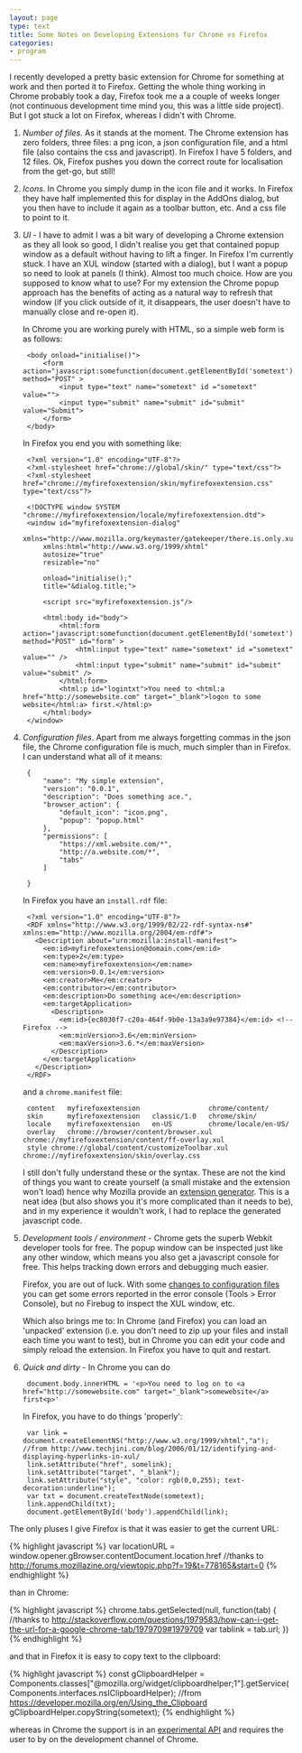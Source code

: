 ```yaml
---
layout: page
type: text
title: Some Notes on Developing Extensions for Chrome vs Firefox 
categories: 
- program
---
```

I recently developed a pretty basic extension for Chrome for something at work and then ported it to Firefox. Getting the whole thing working in Chrome probably took a day, Firefox took me a a couple of weeks longer (not continuous development time mind you, this was a little side project). But I got stuck a lot on Firefox, whereas I didn't with Chrome.

1. *Number of files*. As it stands at the moment. The Chrome extension has zero folders, three files: a png icon, a json configuration file, and a html file (also contains the css and javascript). In Firefox I have 5 folders, and 12 files. Ok, Firefox pushes you down the correct route for localisation from the get-go, but still!

2. *Icons*. In Chrome you simply dump in the icon file and it works. In Firefox they have half implemented this for display in the AddOns dialog, but you then have to include it again as a toolbar button, etc. And a css file to point to it.

3. *UI* - I have to admit I was a bit wary of developing a Chrome extension as they all look so good, I didn't realise you get that contained popup window as a default without having to lift a finger. In Firefox I'm currently stuck. I have an XUL window (started with a dialog), but I want a popup so need to look at panels (I think). Almost too much choice. How are you supposed to know what to use? For my extension the Chrome popup approach has the benefits of acting as a natural way to refresh that window (if you click outside of it, it disappears, the user doesn't have to manually close and re-open it).

    In Chrome you are working purely with HTML, so a simple web form is as follows:

		<body onload="initialise()">
			<form action="javascript:somefunction(document.getElementById('sometext').value)" method="POST" >
				<input type="text" name="sometext" id ="sometext" value="">
				<input type="submit" name="submit" id="submit" value="Submit">
			</form>
		</body>


    In Firefox you end you with something like: 

		<?xml version="1.0" encoding="UTF-8"?>
		<?xml-stylesheet href="chrome://global/skin/" type="text/css"?>
		<?xml-stylesheet href="chrome://myfirefoxextension/skin/myfirefoxextension.css" type="text/css"?>

		<!DOCTYPE window SYSTEM "chrome://myfirefoxextension/locale/myfirefoxextension.dtd">
		<window id="myfirefoxextension-dialog" 
			xmlns="http://www.mozilla.org/keymaster/gatekeeper/there.is.only.xul"
			xmlns:html="http://www.w3.org/1999/xhtml"
			autosize="true"
			resizable="no"
			
			onload="initialise();"
			title="&dialog.title;">
			
			<script src="myfirefoxextension.js"/>

			<html:body id="body">
				<html:form action="javascript:somefunction(document.getElementById('sometext').value)" method="POST" id="form" >
					<html:input type="text" name="sometext" id ="sometext" value="" />
					<html:input type="submit" name="submit" id="submit" value="submit" />
				</html:form>
				<html:p id="logintxt">You need to <html:a href="http://somewebsite.com" target="_blank">logon to some website</html:a> first.</html:p>
			</html:body>
		</window>


4. *Configuration files*. Apart from me always forgetting commas in the json file, the Chrome configuration file is much, much simpler than in Firefox. I can understand what all of it means:

		{
			"name": "My simple extension",
			"version": "0.0.1",
			"description": "Does something ace.",
			"browser_action": {
				"default_icon": "icon.png",
				"popup": "popup.html"
			},
			"permissions": [
				"https://xml.website.com/*",
				"http://a.website.com/*",
				"tabs"
			]

		}



    In Firefox you have an `install.rdf` file:

		<?xml version="1.0" encoding="UTF-8"?>
		<RDF xmlns="http://www.w3.org/1999/02/22-rdf-syntax-ns#" xmlns:em="http://www.mozilla.org/2004/em-rdf#">
		  <Description about="urn:mozilla:install-manifest">
			<em:id>myfirefoxextension@domain.com</em:id>
			<em:type>2</em:type>
			<em:name>myfirefoxextension</em:name>
			<em:version>0.0.1</em:version>
			<em:creator>Me</em:creator>
			<em:contributor></em:contributor>
			<em:description>Do something ace</em:description>
			<em:targetApplication>
			  <Description>
				<em:id>{ec8030f7-c20a-464f-9b0e-13a3a9e97384}</em:id> <!-- Firefox -->
				<em:minVersion>3.6</em:minVersion>
				<em:maxVersion>3.6.*</em:maxVersion>
			  </Description>
			</em:targetApplication>
		  </Description>
		</RDF>



    and a `chrome.manifest` file:

		content   myfirefoxextension                 chrome/content/
		skin      myfirefoxextension   classic/1.0   chrome/skin/
		locale    myfirefoxextension   en-US         chrome/locale/en-US/
		overlay   chrome://browser/content/browser.xul   chrome://myfirefoxextension/content/ff-overlay.xul
		style chrome://global/content/customizeToolbar.xul chrome://myfirefoxextension/skin/overlay.css



    I still don't fully understand these or the syntax. These are not the kind of things you want to create yourself (a small mistake and the extension won't load) hence why Mozilla provide an [extension generator](https://addons.mozilla.org/en-US/developers/tools/builder). This is a neat idea (but also shows you it's more complicated than it needs to be), and in my experience it wouldn't work, I had to replace the generated javascript code.

5. *Development tools / environment* - Chrome gets the superb Webkit developer tools for free. The popup window can be inspected just like any other window, which means you also get a javascript console for free. This helps tracking down errors and debugging much easier.

    Firefox, you are out of luck. With some [changes to configuration files](http://blog.mozilla.com/addons/2009/01/28/how-to-develop-a-firefox-extension/) you can get some errors reported in the error console (Tools > Error Console), but no Firebug to inspect the XUL window, etc.

    Which also brings me to: In Chrome (and Firefox) you can load an 'unpacked' extension (i.e. you don't need to zip up your files and install each time you want to test), but in Chrome you can edit your code and simply reload the extension. In Firefox you have to quit and restart.

6. *Quick and dirty* - In Chrome you can do 

		document.body.innerHTML = '<p>You need to log on to <a href="http://somewebsite.com" target="_blank">somewebsite</a> first<p>'

    In Firefox, you have to do things 'properly':

		var link = document.createElementNS("http://www.w3.org/1999/xhtml","a"); //from http://www.techjini.com/blog/2006/01/12/identifying-and-displaying-hyperlinks-in-xul/
		link.setAttribute("href", somelink);
		link.setAttribute("target", "_blank");
		link.setAttribute("style", "color: rgb(0,0,255); text-decoration:underline");
		var txt = document.createTextNode(sometext);
		link.appendChild(txt);
		document.getElementById('body').appendChild(link);




The only pluses I give Firefox is that it was easier to get the current URL:

{% highlight javascript %}
var locationURL = window.opener.gBrowser.contentDocument.location.href  //thanks to  http://forums.mozillazine.org/viewtopic.php?f=19&t=778165&start=0 
{% endhighlight %}

than in Chrome:

{% highlight javascript %}
	chrome.tabs.getSelected(null, function(tab) { //thanks to http://stackoverflow.com/questions/1979583/how-can-i-get-the-url-for-a-google-chrome-tab/1979709#1979709
				var tablink = tab.url; })
{% endhighlight %}

and that in Firefox it is easy to copy text to the clipboard:

{% highlight javascript %}
const gClipboardHelper = Components.classes["@mozilla.org/widget/clipboardhelper;1"].getService(Components.interfaces.nsIClipboardHelper);  //from https://developer.mozilla.org/en/Using_the_Clipboard
gClipboardHelper.copyString(sometext); 
{% endhighlight %}

whereas in Chrome the support is in an [experimental API](http://code.google.com/chrome/extensions/experimental.clipboard.html) and requires the user to by on the development channel of Chrome.
